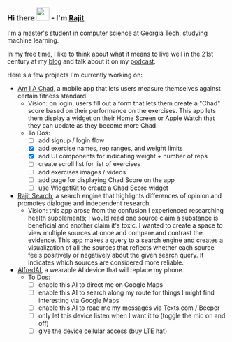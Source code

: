 ### Hi there <img src="https://raw.githubusercontent.com/MartinHeinz/MartinHeinz/master/wave.gif" width="30px"> - I'm [Rajit](https://rajitkhanna.com)

I'm a master's student in computer science at Georgia Tech, studying machine learning.

In my free time, I like to think about what it means to live well in the 21st century at my [blog](https://rajitkhanna.com) and talk about it on my [podcast](https://rajitkhanna.com/podcast).

Here's a few projects I'm currently working on:
- [Am I A Chad](https://github.com/rajitkhanna/amiachadapp), a mobile app that lets users measure themselves against certain fitness standard.
  - Vision: on login, users fill out a form that lets them create a "Chad" score based on their performance on the exercises. This app lets them display a widget on their Home Screen or Apple Watch that they can update as they become more Chad.
  - To Dos:
    - [ ] add signup / login flow
    - [x] add exercise names, rep ranges, and weight limits
    - [x] add UI components for indicating weight + number of reps 
    - [ ] create scroll list for list of exercises
    - [ ] add exercises images / videos
    - [ ] add page for displaying Chad Score on the app
    - [ ] use WidgetKit to create a Chad Score widget
- [Rajit Search](https://github.com/rajitkhanna/search_engine), a search engine that highlights differences of opinion and promotes dialogue and independent research.
  - Vision: this app arose from the confusion I experienced researching health supplements; I would read one source claim a substance is beneficial and another claim it's toxic. I wanted to create a space to view multiple sources at once and compare and contrast the evidence. This app makes a query to a search engine and creates a visualization of all the sources that reflects whether each source feels positively or negatively about the given search query. It indicates which sources are considered more reliable. 
- [AlfredAI](https://github.com/rajitkhanna/AlfredAI), a wearable AI device that will replace my phone.
  - To Dos:
    - [ ] enable this AI to direct me on Google Maps
    - [ ] enable this AI to search along my route for things I might find interesting via Google Maps
    - [ ] enable this AI to read me my messages via Texts.com / Beeper
    - [ ] only let this device listen when I want it to (toggle the mic on and off)
    - [ ] give the device cellular access (buy LTE hat)
